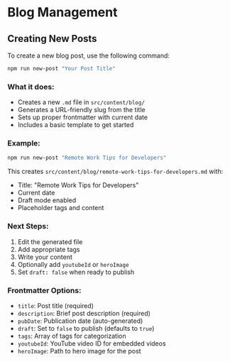 # Blog Management

## Creating New Posts

To create a new blog post, use the following command:

```bash
npm run new-post "Your Post Title"
```

### What it does:
- Creates a new `.md` file in `src/content/blog/`
- Generates a URL-friendly slug from the title
- Sets up proper frontmatter with current date
- Includes a basic template to get started

### Example:
```bash
npm run new-post "Remote Work Tips for Developers"
```

This creates `src/content/blog/remote-work-tips-for-developers.md` with:
- Title: "Remote Work Tips for Developers"
- Current date
- Draft mode enabled
- Placeholder tags and content

### Next Steps:
1. Edit the generated file
2. Add appropriate tags
3. Write your content
4. Optionally add `youtubeId` or `heroImage`
5. Set `draft: false` when ready to publish

### Frontmatter Options:
- `title`: Post title (required)
- `description`: Brief post description (required)
- `pubDate`: Publication date (auto-generated)
- `draft`: Set to `false` to publish (defaults to `true`)
- `tags`: Array of tags for categorization
- `youtubeId`: YouTube video ID for embedded videos
- `heroImage`: Path to hero image for the post